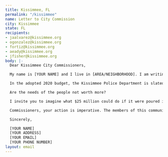 ```yaml
---
title: Kissimmee, FL
permalink: "/kissimmee"
name: Letter to City Commission
city: Kissimmee
state: FL
recipients:
- jaalvarez@kissimmee.org
- ogonzalez@kissimmee.org
- fortiz@kissimmee.org
- aeady@kissimmee.org
- jfisher@kissimmee.org
body: |-
  Dear Kissimmee City Commissioners,

  My name is [YOUR NAME] and I live in [AREA/NEIGHBORHOOD]. I am writing to you today to demand the immediate reallocation of funds away from the Kissimmee Police Department and into desperately needed community resources and programs. Specifically, I am advocating for safe and affordable housing, a living wage, more accessible and extensive public transport, services and shelter for the homeless and vulnerable populations, investment in community-based food banks, co-ops and gardens, free and noncoercive health care infrastructure, economic assistance, COVID-19 relief, youth programs that promote safety and well-being, and equal job and educational opportunities for all.

  In the adopted 2020 budget, the Kissimmee Police Department is slated to receive $25,698,675, significantly more than any other department in the General Fund and more than several other departments combined. In contrast to this generous funding of our city's policing, social and quality-of-life services throughout Kissimmee remain critically underfunded. Precious resources such as the Osceola County Council on Aging, HOPE Community Center, Park Place Behavioral Healthcare, Boys and Girls Club of Osceola County, and more are left to share a mere $350,000.

  Are the needs of the people not worth more?

  I invite you to imagine what $25 million could do if it were poured into the people of this city instead of a system designed to keep our most vulnerable enslaved. Imagine what our schools, our libraries, our hospitals, our community centers, our parks, our buses, our roads could look like. Imagine what our people could do if they were adequately cared for. We do not need more police. Now, more than ever, it is evident cops do not make our cities any safer. In fact, their very existence actively drains from the resources that do.

  Commissioners, your action is imperative. The members of this community refuse to continue to support a budget that does not meet the needs of its people. Can I count on you to reallocate and reinvest these funds? If not, you can count on me to help vote you out.

  Sincerely,

  [YOUR NAME]
  [YOUR ADDRESS]
  [YOUR EMAIL]
  [YOUR PHONE NUMBER]
layout: email
---
```


